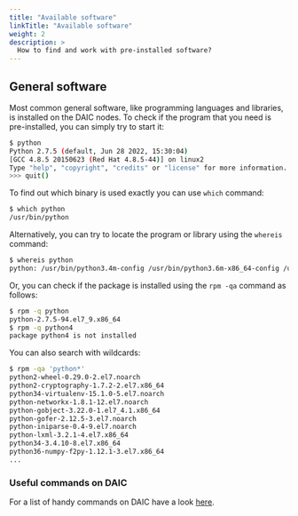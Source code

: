```yaml
---
title: "Available software"
linkTitle: "Available software"
weight: 2
description: >
  How to find and work with pre-installed software?
---
```


## General software
Most common general software, like programming languages and libraries, is installed on the DAIC nodes. 
To check if the program that you need is pre-installed, you can simply try to start it:

```bash
$ python
Python 2.7.5 (default, Jun 28 2022, 15:30:04) 
[GCC 4.8.5 20150623 (Red Hat 4.8.5-44)] on linux2
Type "help", "copyright", "credits" or "license" for more information.
>>> quit()
```

To find out which binary is used exactly you can use `which` command:
```bash
$ which python
/usr/bin/python
```

Alternatively, you can try to locate the program or library using the `whereis` command:

 ```bash
$ whereis python
python: /usr/bin/python3.4m-config /usr/bin/python3.6m-x86_64-config /usr/bin/python2.7 /usr/bin/python3.6-config /usr/bin/python3.4m-x86_64-config /usr/bin/python3.6m-config /usr/bin/python3.4 /usr/bin/python3.4m /usr/bin/python2.7-config /usr/bin/python3.6 /usr/bin/python3.4-config /usr/bin/python /usr/bin/python3.6m /usr/lib/python2.7 /usr/lib/python3.4 /usr/lib/python3.6 /usr/lib64/python2.7 /usr/lib64/python3.4 /usr/lib64/python3.6 /etc/python /usr/include/python2.7 /usr/include/python3.4m /usr/include/python3.6m /usr/share/man/man1/python.1.gz
```

 Or, you can check if the package is installed using the `rpm -qa` command as follows: 

 ```bash
$ rpm -q python
python-2.7.5-94.el7_9.x86_64
$ rpm -q python4
package python4 is not installed
```

You can also search with wildcards:

```bash
$ rpm -qa 'python*'
python2-wheel-0.29.0-2.el7.noarch
python2-cryptography-1.7.2-2.el7.x86_64
python34-virtualenv-15.1.0-5.el7.noarch
python-networkx-1.8.1-12.el7.noarch
python-gobject-3.22.0-1.el7_4.1.x86_64
python-gofer-2.12.5-3.el7.noarch
python-iniparse-0.4-9.el7.noarch
python-lxml-3.2.1-4.el7.x86_64
python34-3.4.10-8.el7.x86_64
python36-numpy-f2py-1.12.1-3.el7.x86_64
...
```

### Useful commands on DAIC
For a list of handy commands on DAIC have a look [here](/docs/manual/commands).